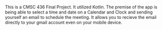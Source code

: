 This is a CMSC 436 Final Project. It utilized Kotlin. The premise of the app is being able to select a time and date on a Calendar and Clock and sending yourself an email to schedule the meeting. It allows you to recieve the email directly to your gmail account even on your mobile device.
